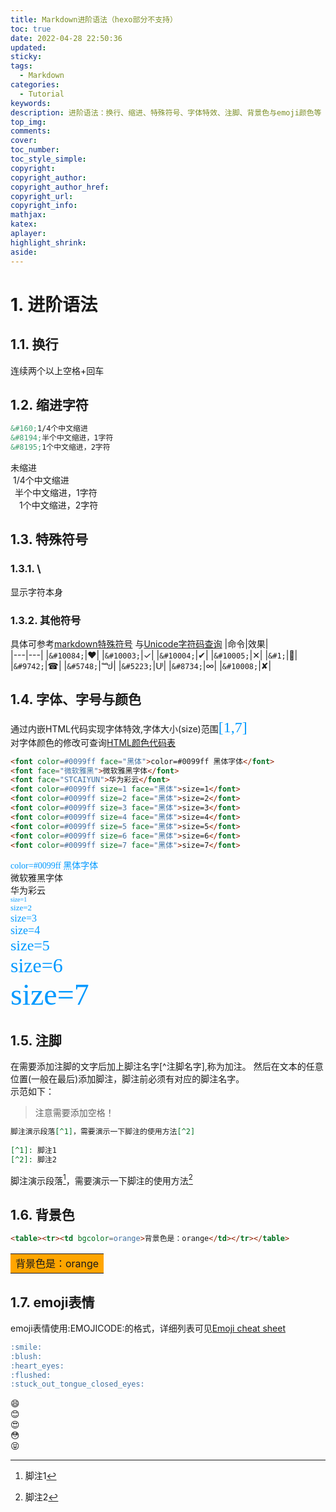 ```yaml
---
title: Markdown进阶语法（hexo部分不支持）
toc: true
date: 2022-04-28 22:50:36
updated:
sticky:
tags:
  - Markdown
categories:
  - Tutorial
keywords:
description: 进阶语法：换行、缩进、特殊符号、字体特效、注脚、背景色与emoji颜色等
top_img:
comments:
cover:
toc_number:
toc_style_simple:
copyright:
copyright_author:
copyright_author_href:
copyright_url:
copyright_info:
mathjax:
katex:
aplayer:
highlight_shrink:
aside:
---
```

# 1. 进阶语法
## 1.1. 换行
连续两个以上空格+回车
## 1.2. 缩进字符
```markdown
&#160;1/4个中文缩进
&#8194;半个中文缩进，1字符
&#8195;1个中文缩进，2字符
```
未缩进  
&#160;1/4个中文缩进  
&#8194;半个中文缩进，1字符  
&#8195;1个中文缩进，2字符
## 1.3. 特殊符号
### 1.3.1. \
显示字符本身
### 1.3.2. 其他符号

具体可参考[markdown特殊符号](https://www.axihe.com/tools/markdown/with-html/special-symbol.html)
与[Unicode字符码查询](https://unicode-table.com/cn/)
|命令|效果|  
|---|---|
|`&#10084;`|&#10084;|
|`&#10003;`|&#10003;|
|`&#10004;`|&#10004;|
|`&#10005;`|&#10005;|
|`&#1;`|&#1;|
|`&#9742;`|&#9742;|
|`&#5748;`|&#5748;|
|`&#5223;`|&#5223;|
|`&#8734;`|&#8734;|
|`&#10008;`|&#10008;|
## 1.4. 字体、字号与颜色
通过内嵌HTML代码实现字体特效,字体大小(size)范围<font color=#0099ff face="黑体" size=5>[1,7]</font>    
对字体颜色的修改可查询[HTML颜色代码表](http://xh.5156edu.com/page/z1015m9220j18754.html)
```markdown
<font color=#0099ff face="黑体">color=#0099ff 黑体字体</font>  
<font face="微软雅黑">微软雅黑字体</font>  
<font face="STCAIYUN">华为彩云</font>  
<font color=#0099ff size=1 face="黑体">size=1</font>  
<font color=#0099ff size=2 face="黑体">size=2</font>  
<font color=#0099ff size=3 face="黑体">size=3</font>  
<font color=#0099ff size=4 face="黑体">size=4</font>  
<font color=#0099ff size=5 face="黑体">size=5</font>  
<font color=#0099ff size=6 face="黑体">size=6</font>  
<font color=#0099ff size=7 face="黑体">size=7</font>  
```
<font color=#0099ff face="黑体">color=#0099ff 黑体字体</font>  
<font face="微软雅黑">微软雅黑字体</font>  
<font face="STCAIYUN">华为彩云</font>  
<font color=#0099ff size=1 face="黑体">size=1</font>  
<font color=#0099ff size=2 face="黑体">size=2</font>  
<font color=#0099ff size=3 face="黑体">size=3</font>  
<font color=#0099ff size=4 face="黑体">size=4</font>  
<font color=#0099ff size=5 face="黑体">size=5</font>  
<font color=#0099ff size=6 face="黑体">size=6</font>  
<font color=#0099ff size=7 face="黑体">size=7</font>  
## 1.5. 注脚
在需要添加注脚的文字后加上脚注名字[^注脚名字],称为加注。 然后在文本的任意位置(一般在最后)添加脚注，脚注前必须有对应的脚注名字。  
示范如下：
> 注意需要添加空格！
```markdown
脚注演示段落[^1]，需要演示一下脚注的使用方法[^2]  
  
[^1]: 脚注1  
[^2]: 脚注2
```

脚注演示段落[^1]，需要演示一下脚注的使用方法[^2]  
  
[^1]: 脚注1  
[^2]: 脚注2
## 1.6. 背景色
```markdown
<table><tr><td bgcolor=orange>背景色是：orange</td></tr></table>
```

<table><tr><td bgcolor=orange>背景色是：orange</td></tr></table>

## 1.7. emoji表情
emoji表情使用:EMOJICODE:的格式，详细列表可见[Emoji cheat sheet](https://www.webpagefx.com/tools/emoji-cheat-sheet/)
```markdown
:smile:  
:blush:  
:heart_eyes:  
:flushed:  
:stuck_out_tongue_closed_eyes:
```
:smile:  
:blush:  
:heart_eyes:  
:flushed:  
:stuck_out_tongue_closed_eyes: